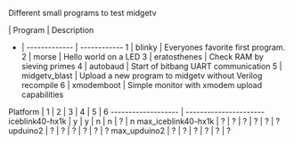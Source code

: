 Different small programs to test midgetv

  | Program       | Description
- | ------------- | ------------
1 | blinky        | Everyones favorite first program. 
2 | morse         | Hello world on a LED
3 | eratosthenes  | Check RAM by sieving primes
4 | autobaud      | Start of bitbang UART communication
5 | midgetv_blast | Upload a new program to midgetv without Verilog recompile
6 | xmodemboot    | Simple monitor with xmodem upload capabilities

                    
                    
Platform            | 1 | 2 | 3 | 4 | 5 | 6
------------------- | ----------------------
iceblink40-hx1k     | y | y | n | n | ? | n
max_iceblink40-hx1k | ? | ? | ? | ? | ? | ?
upduino2            | ? | ? | ? | ? | ? | ?
max_upduino2        | ? | ? | ? | ? | ? | ?
